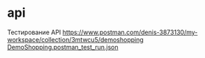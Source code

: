 # api
Тестирование API
https://www.postman.com/denis-3873130/my-workspace/collection/3mtwcu5/demoshopping
[DemoShopping.postman_test_run.json](https://github.com/user-attachments/files/20573260/DemoShopping.postman_test_run.json)
